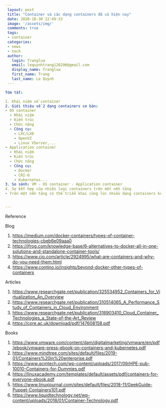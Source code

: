 ```yaml
---
 layout: post
 title: "Container và các dạng containers đã có hiện nay"
 date: 2020-10-30 22:49:33
 image: '/assets/img/'
 comments: true
 tags:
 - container
 categories:
 - news
 - tech
 author:
   login: Tranglua
   email: lequynhtrang120296@gmail.com
   display_name: Tranglua
   first_name: Trang
   last_name: Le Quynh
 ---

Tóm tắt:

1. Khái niệm về container
2. Giới thiệu về 2 dạng containers cơ bản: 
- OS container
  - Khái niệm
  - Kiến trúc
  - Chức năng
  - Công cụ: 
    - LXC/LXD
    - OpenVZ
    - Linux VServer,...
- Application container
  - Khái niệm
  - Kiến trúc
  - Chức năng
  - Công cụ: 
    - Docker
    - CRI-O
    - Kubernetes...
3. So sánh: VM - OS container - Application container
4. Sự kết hợp của nhiều loại containers trên một nền tảng
- Trên một nền tảng có thể triển khai cùng lúc nhiều dạng containers kết hợp


---
```

Reference

Blog
1. https://medium.com/docker-containers/types-of-container-technologies-cbeb6e09aaa0
2. https://jfrog.com/knowledge-base/6-alternatives-to-docker-all-in-one-solutions-and-standalone-container-tools/
3. https://www.cio.com/article/2924995/what-are-containers-and-why-do-you-need-them.html 
4. https://www.contino.io/insights/beyond-docker-other-types-of-containers 

Articles
1. https://www.researchgate.net/publication/325534952_Containers_for_Virtualization_An_Overview
2. https://www.researchgate.net/publication/310514065_A_Performance_Study_of_Containers_in_Cloud_Environment
3. https://www.researchgate.net/publication/316903410_Cloud_Container_Technologies_a_State-of-the-Art_Review
4. https://core.ac.uk/download/pdf/147608158.pdf

Books
1. https://www.vmware.com/content/dam/digitalmarketing/vmware/en/pdf/ebook/vmware-press-ebook-on-containers-and-kubernetes.pdf
2. https://www.mindtree.com/sites/default/files/2019-01/Containers%20in%20enterprise.pdf
3. https://www.qcmtech.com/wp-content/uploads/2017/09/HPE-pub-10010-Containers-for-Dummies.pdf
4. https://linuxacademy.com/templates/default/assets/pdf/containers-for-everyone-ebook.pdf 
5. https://www.linuxjournal.com/sites/default/files/2018-11/GeekGuide-Puppet-Containers101.pdf 
6. https://www.liquidtechnology.net/wp-content/uploads/2018/01/Container-Technology.pdf